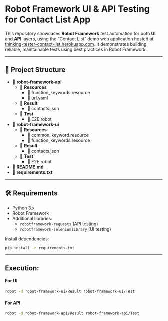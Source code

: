 # Robot Framework UI & API Testing for Contact List App

This repository showcases **Robot Framework** test automation for both **UI** and **API** layers, using the “Contact List” demo web application hosted at [thinking-tester-contact-list.herokuapp.com](https://thinking-tester-contact-list.herokuapp.com/). It demonstrates building reliable, maintainable tests using best practices in Robot Framework.

---

## 📂 Project Structure

* 📁 **robot-framework-api**
    * 📁 **Resources**
        * 📄 function_keywords.resource
        * 📄 url.yaml
    * 📁 **Result**
        * 📄 contacts.json
    * 📁 **Test**
        * 📄 E2E.robot
* 📁 **robot-framework-ui**
    * 📁 **Resources**
        * 📄 common_keyword.resource
        * 📄 function_keywords.resource
    * 📁 **Result**
        * 📄 contacts.json
    * 📁 **Test**
        * 📄 E2E.robot
* 📄 **README.md**
* 📄 **requirements.txt**

---

## 🛠 Requirements

- Python 3.x
- Robot Framework
- Additional libraries:
  - `robotframework-requests` (API testing)
  - `robotframework-seleniumlibrary` (UI testing)

Install dependencies:

```sh
pip install -r requirements.txt
```

---

## Execution:

#### For UI

```sh
robot -d robot-framework-ui/Result robot-framework-ui/Test
```

#### For API

```sh
robot -d robot-framework-api/Result robot-framework-api/Test
```